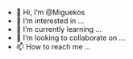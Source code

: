 - 👋 Hi, I’m @Miguekos
- 👀 I’m interested in ...
- 🌱 I’m currently learning ...
- 💞️ I’m looking to collaborate on ...
- 📫 How to reach me ...

<!---
Miguekos/Miguekos is a ✨ special ✨ repository because its `README.md` (this file) appears on your GitHub profile.
You can click the Preview link to take a look at your changes.
--->
